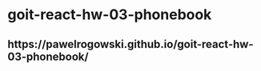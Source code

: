 <h1>goit-react-hw-03-phonebook</h1>
<h2>https://pawelrogowski.github.io/goit-react-hw-03-phonebook/</h2>
